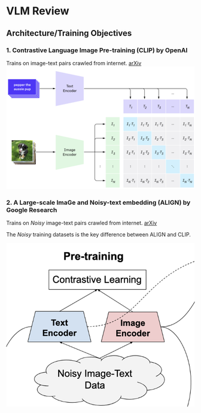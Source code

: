 # VLM Review

## Architecture/Training Objectives

### 1. Contrastive Language Image Pre-training (CLIP) by OpenAI
Trains on image-text pairs crawled from internet. [arXiv](https://arxiv.org/abs/2103.00020)
![](./imgs/clip_openai.png)

### 2. A Large-scale ImaGe and Noisy-text embedding (ALIGN) by Google Research
Trains on _Noisy_ image-text pairs crawled from internet. [arXiv](https://arxiv.org/abs/2102.05918)

The _Noisy_ training datasets is the key difference between ALIGN and CLIP.

![](./imgs/align_google.png)

